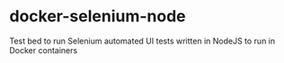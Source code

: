 # docker-selenium-node
Test bed to run Selenium automated UI tests written in NodeJS to run in Docker containers
